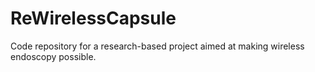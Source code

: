 # ReWirelessCapsule
Code repository for a research-based project aimed at making wireless endoscopy possible.
